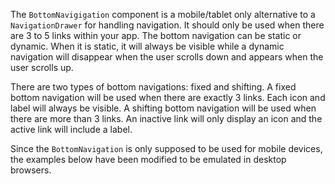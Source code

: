 The `BottomNavigigation` component is a mobile/tablet only alternative to a `NavigationDrawer`
for handling navigation. It should only be used when there are 3 to 5 links within your app.
The bottom navigation can be static or dynamic. When it is static, it will always be visible
while a dynamic navigation will disappear when the user scrolls down and appears when the user
scrolls up.

There are two types of bottom navigations: fixed and shifting. A fixed bottom navigation will
be used when there are exactly 3 links. Each icon and label will always be visible. A shifting
bottom navigation will be used when there are more than 3 links. An inactive link will only display
an icon and the active link will include a label.

Since the `BottomNavigation` is only supposed to be used for mobile devices, the examples below
have been modified to be emulated in desktop browsers.
